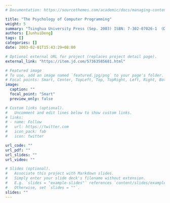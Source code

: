 ```yaml
---
# Documentation: https://sourcethemes.com/academic/docs/managing-content/

title: "The Psychology of Computer Programming"
weight: 5
summary: "Tsinghua University Press (Sep. 2003) ISBN: 7-302-07026-1 （Original Work：Gerald M. Weinberg, The Psychology of Computer Programming: Silver Anniversary Edition, Dorset House (Sep. 1998), ISBN: 0-932-63342-0.）"
authors: [JunhuiDeng]
tags: []
categories: []
date: 2003-02-01T15:43:29+08:00

# Optional external URL for project (replaces project detail page).
external_link: "https://item.jd.com/57363585681.html"

# Featured image
# To use, add an image named `featured.jpg/png` to your page's folder.
# Focal points: Smart, Center, TopLeft, Top, TopRight, Left, Right, BottomLeft, Bottom, BottomRight.
image:
  caption: ""
  focal_point: "Smart"
  preview_only: false

# Custom links (optional).
#   Uncomment and edit lines below to show custom links.
# links:
# - name: Follow
#   url: https://twitter.com
#   icon_pack: fab
#   icon: twitter

url_code: ""
url_pdf: ""
url_slides: ""
url_video: ""

# Slides (optional).
#   Associate this project with Markdown slides.
#   Simply enter your slide deck's filename without extension.
#   E.g. `slides = "example-slides"` references `content/slides/example-slides.md`.
#   Otherwise, set `slides = ""`.
slides: ""
---
```

